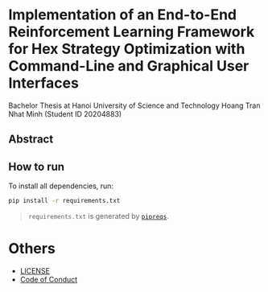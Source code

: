 # Implementation of an End-to-End Reinforcement Learning Framework for Hex Strategy Optimization with Command-Line and Graphical User Interfaces

Bachelor Thesis at Hanoi University of Science and Technology
Hoang Tran Nhat Minh (Student ID 20204883)

## Abstract


## How to run
To install all dependencies, run:
```bash
pip install -r requirements.txt
```




> `requirements.txt` is generated by [`pipreqs`](https://github.com/bndr/pipreqs).


# Others
- [LICENSE](LICENSE)
- [Code of Conduct](docs/CODE_OF_CONDUCT.md)
